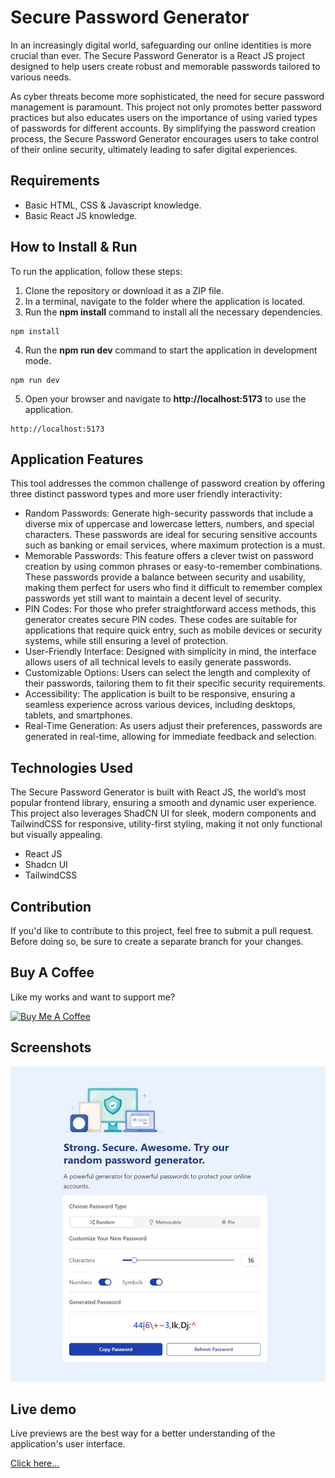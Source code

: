 # Secure Password Generator

In an increasingly digital world, safeguarding our online identities is more crucial than ever. The Secure Password Generator is a React JS project designed to help users create robust and memorable passwords tailored to various needs.

As cyber threats become more sophisticated, the need for secure password management is paramount. This project not only promotes better password practices but also educates users on the importance of using varied types of passwords for different accounts. By simplifying the password creation process, the Secure Password Generator encourages users to take control of their online security, ultimately leading to safer digital experiences.

## Requirements

- Basic HTML, CSS & Javascript knowledge.
- Basic React JS knowledge.

## How to Install & Run

To run the application, follow these steps:

1. Clone the repository or download it as a ZIP file.
2. In a terminal, navigate to the folder where the application is located.
3. Run the **npm install** command to install all the necessary dependencies.

```shell
npm install
```

4. Run the **npm run dev** command to start the application in development mode.

```shell
npm run dev
```

5. Open your browser and navigate to **http://localhost:5173** to use the application.

```shell
http://localhost:5173
```

## Application Features

This tool addresses the common challenge of password creation by offering three distinct password types and more user friendly interactivity:

- Random Passwords: Generate high-security passwords that include a diverse mix of uppercase and lowercase letters, numbers, and special characters. These passwords are ideal for securing sensitive accounts such as banking or email services, where maximum protection is a must.
- Memorable Passwords: This feature offers a clever twist on password creation by using common phrases or easy-to-remember combinations. These passwords provide a balance between security and usability, making them perfect for users who find it difficult to remember complex passwords yet still want to maintain a decent level of security.
- PIN Codes: For those who prefer straightforward access methods, this generator creates secure PIN codes. These codes are suitable for applications that require quick entry, such as mobile devices or security systems, while still ensuring a level of protection.
- User-Friendly Interface: Designed with simplicity in mind, the interface allows users of all technical levels to easily generate passwords.
- Customizable Options: Users can select the length and complexity of their passwords, tailoring them to fit their specific security requirements.
- Accessibility: The application is built to be responsive, ensuring a seamless experience across various devices, including desktops, tablets, and smartphones.
- Real-Time Generation: As users adjust their preferences, passwords are generated in real-time, allowing for immediate feedback and selection.

## Technologies Used

The Secure Password Generator is built with React JS, the world’s most popular frontend library, ensuring a smooth and dynamic user experience. This project also leverages ShadCN UI for sleek, modern components and TailwindCSS for responsive, utility-first styling, making it not only functional but visually appealing.

- React JS
- Shadcn UI
- TailwindCSS

## Contribution

If you'd like to contribute to this project, feel free to submit a pull request. Before doing so, be sure to create a separate branch for your changes.

## Buy A Coffee

Like my works and want to support me?

<a href="https://www.buymeacoffee.com/hossainpalin" target="_blank"><img src="https://cdn.buymeacoffee.com/buttons/v2/default-blue.png" alt="Buy Me A Coffee" style="height: 45px !important;width: 162.75px !important;" ></a>

## Screenshots

![Screenshot](./src/assets/pass-generator.jpg)

## Live demo

Live previews are the best way for a better understanding of the application's user interface.

[Click here...](https://secure-password-gen.vercel.app/)
